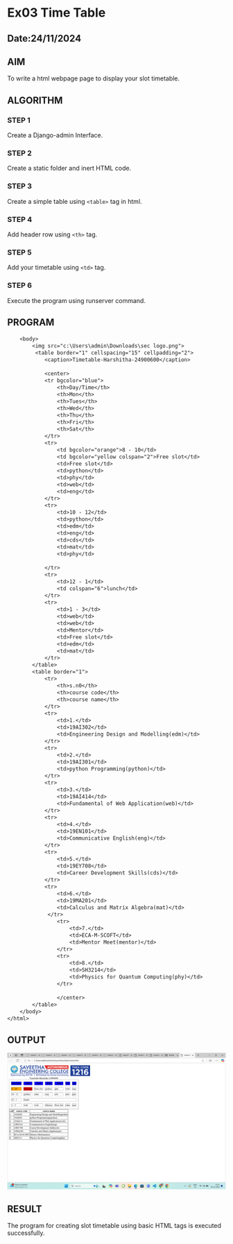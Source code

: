 # Ex03 Time Table
## Date:24/11/2024

## AIM
To write a html webpage page to display your slot timetable.

## ALGORITHM
### STEP 1
Create a Django-admin Interface.

### STEP 2
Create a static folder and inert HTML code.

### STEP 3
Create a simple table using ```<table>``` tag in html.

### STEP 4
Add header row using ```<th>``` tag.

### STEP 5
Add your timetable using ```<td>``` tag.

### STEP 6
Execute the program using runserver command.

## PROGRAM
```<html>
    <body>
        <img src="c:\Users\admin\Downloads\sec logo.png">
         <table border="1" cellspacing="15" cellpadding="2">
            <caption>Timetable-Harshitha-24900600</caption>
            
            <center>
            <tr bgcolor="blue">
                <th>Day/Time</th>
                <th>Mon</th>
                <th>Tues</th>
                <th>Wed</th>
                <th>Thu</th>
                <th>Fri</th>
                <th>Sat</th>
            </tr>
            <tr>
                <td bgcolor="orange">8 - 10</td>
                <td bgcolor="yellow colspan="2">Free slot</td>
                <td>Free slot</td>
                <td>python</td>
                <td>phy</td>
                <td>web</td>
                <td>eng</td>
            </tr>
            <tr>
                <td>10 - 12</td>
                <td>python</td>
                <td>edm</td>
                <td>eng</td>
                <td>cds</td>
                <td>mat</td>
                <td>phy</td>

            </tr>
            <tr>
                <td>12 - 1</td>
                <td colspan="6">lunch</td>
            </tr>
            <tr>
                <td>1 - 3</td>
                <td>web</td>
                <td>web</td>
                <td>Mentor</td>
                <td>Free slot</td>
                <td>edm</td>
                <td>mat</td>
            </tr>
        </table>
        <table border="1">
            <tr>
                <th>s.n0</th>
                <th>course code</th>
                <th>course name</th>
            </tr>
            <tr>
                <td>1.</td>
                <td>19AI302</td>
                <td>Engineering Design and Modelling(edm)</td>
            </tr>
            <tr>
                <td>2.</td>
                <td>19AI301</td>
                <td>python Programming(python)</td>
            </tr>
            <tr>
                <td>3.</td>
                <td>19AI414</td>
                <td>Fundamental of Web Application(web)</td>
            </tr>
            <tr>
                <td>4.</td>
                <td>19EN101</td>
                <td>Communicative English(eng)</td>
            </tr>
            <tr>
                <td>5.</td>
                <td>19EY708</td>
                <td>Career Development Skills(cds)</td>
            </tr>
            <tr>
                <td>6.</td>
                <td>19MA201</td>
                <td>Calculus and Matrix Algebra(mat)</td>
             </tr>
                <tr>
                    <td>7.</td>
                    <td>ECA-M-SCOFT</td>
                    <td>Mentor Meet(mentor)</td>
                </tr>
                <tr>
                    <td>8.</td>
                    <td>SH3214</td>
                    <td>Physics for Quantum Computing(phy)</td>
                </tr>
                
                </center>
        </table>
    </body>
</html>
```
## OUTPUT
![alt text](image.png)

## RESULT
The program for creating slot timetable using basic HTML tags is executed successfully.
